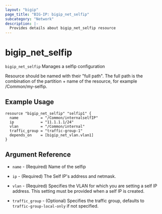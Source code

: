 ```yaml
---
layout: "bigip"
page_title: "BIG-IP: bigip_net_selfip"
subcategory: "Network"
description: |-
  Provides details about bigip_net_selfip resource
---
```


# bigip\_net\_selfip

`bigip_net_selfip` Manages a selfip configuration

Resource should be named with their "full path". The full path is the combination of the partition + name of the resource, for example /Common/my-selfip.


## Example Usage

```hcl
resource "bigip_net_selfip" "selfip1" {
  name          = "/Common/internalselfIP"
  ip            = "11.1.1.1/24"
  vlan          = "/Common/internal"
  traffic_group = "traffic-group-1"
  depends_on    = [bigip_net_vlan.vlan1]
}
```      

## Argument Reference

* `name` - (Required) Name of the selfip

* `ip` - (Required) The Self IP's address and netmask.

* `vlan` - (Required) Specifies the VLAN for which you are setting a self IP address. This setting must be provided when a self IP is created.

* `traffic_group` - (Optional) Specifies the traffic group, defaults to `traffic-group-local-only` if not specified.
